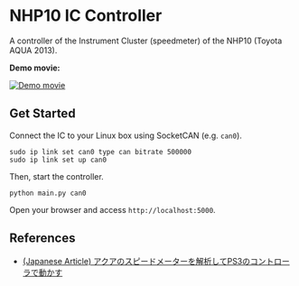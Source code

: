 # NHP10 IC Controller

A controller of the Instrument Cluster (speedmeter) of the NHP10 (Toyota AQUA 2013).

**Demo movie:**

[![Demo movie](https://github.com/user-attachments/assets/fd8b981c-e0e4-490e-b127-c790602d72b8)](https://youtu.be/FkTJo1CsYN8)

## Get Started

Connect the IC to your Linux box using SocketCAN (e.g. `can0`).

```console
sudo ip link set can0 type can bitrate 500000
sudo ip link set up can0
```

Then, start the controller.

```console
python main.py can0
```

Open your browser and access `http://localhost:5000`.

## References

- [(Japanese Article) アクアのスピードメーターを解析してPS3のコントローラで動かす](https://www.shutingrz.com/post/aqua-meter-hack/)
